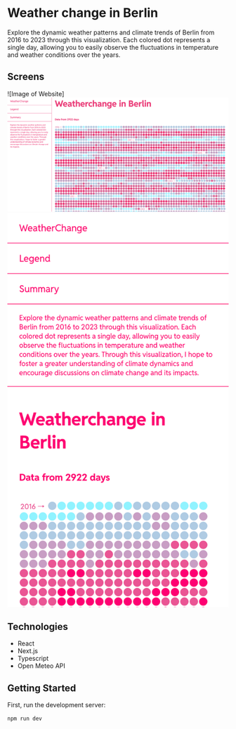 # Weather change in Berlin

Explore the dynamic weather patterns and climate trends of Berlin from 2016 to 2023 through this visualization. Each colored dot represents a single day, allowing you to easily observe the fluctuations in temperature and weather conditions over the years.

## Screens

![Image of Website]<img src="./public/Screen1.png">
![Image of mobile version ](./public/Mobilescreen.png)

## Technologies

- React
- Next.js
- Typescript
- Open Meteo API

## Getting Started

First, run the development server:

```bash
npm run dev
```
